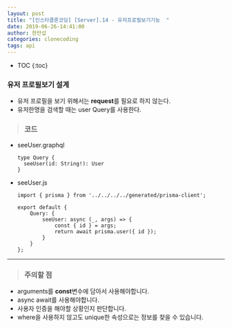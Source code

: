 ```yaml
---
layout: post
title: "[인스타클론코딩] [Server].14 - 유저프로필보기기능  "
date: 2019-06-26-14:41:00
author: 한만섭
categories: clonecoding
tags: api
---
```


- TOC
  {:toc}

### 유저 프로필보기 설계

- 유저 프로필을 보기 위해서는 **request**를 필요로 하지 않는다.
- 유저한명을 검색할 때는 user Query를 사용한다.

> ### 코드

- seeUser.graphql

  ```
  type Query {
    seeUser(id: String!): User
  }
  ```

- seeUser.js

  ```
  import { prisma } from '../../../../generated/prisma-client';

  export default {
      Query: {
          seeUser: async (_, args) => {
              const { id } = args;
              return await prisma.user({ id });
          }
      }
  };

  ```

---

> ### 주의할 점

- arguments를 **const**변수에 담아서 사용해야합니다.
- async await를 사용해야합니다.
- 사용자 인증을 해야할 상황인지 판단합니다.
- where을 사용하지 않고도 unique한 속성으로는 정보를 찾을 수 있습니다.

